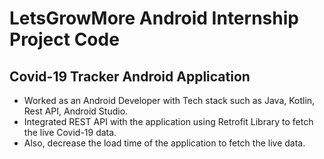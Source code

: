 # LetsGrowMore Android Internship Project Code
## Covid-19 Tracker Android Application
- Worked as an Android Developer with Tech stack such as Java, Kotlin, Rest API, Android Studio.
- Integrated REST API with the application using Retrofit Library to fetch the live Covid-19 data.
- Also, decrease the load time of the application to fetch the live data.

